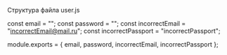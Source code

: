 Структура файла user.js

const email = "";
const password = "";
const incorrectEmail = "incorrectEmail@mail.ru";
const incorrectPassport = "incorrectPassport";

module.exports = { email, password, incorrectEmail, incorrectPassport };
